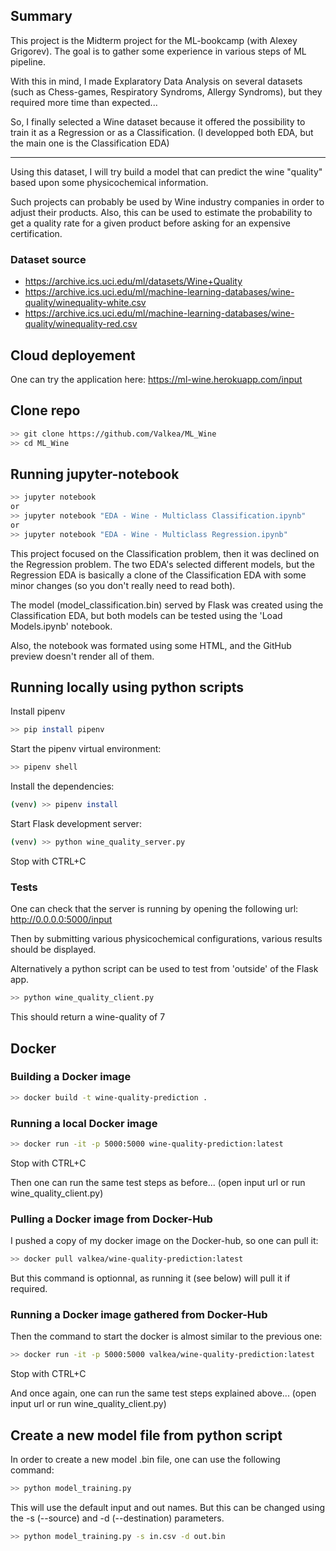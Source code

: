 ## Summary

This project is the Midterm project for the ML-bookcamp (with Alexey Grigorev).
The goal is to gather some experience in various steps of ML pipeline.

With this in mind, I made Explaratory Data Analysis on several datasets (such as Chess-games, Respiratory Syndroms, Allergy Syndroms), but they required more time than expected... 

So, I finally selected a Wine dataset because it offered the possibility to train it as a Regression or as a Classification.
(I developped both EDA, but the main one is the Classification EDA)

---

Using this dataset, I will try build a model that can predict the wine "quality" based upon some physicochemical information.

Such projects can probably be used by Wine industry companies in order to adjust their products.
Also, this can be used to estimate the probability to get a quality rate for a given product before asking for an expensive certification.

### Dataset source

- https://archive.ics.uci.edu/ml/datasets/Wine+Quality
- https://archive.ics.uci.edu/ml/machine-learning-databases/wine-quality/winequality-white.csv
- https://archive.ics.uci.edu/ml/machine-learning-databases/wine-quality/winequality-red.csv


## Cloud deployement

One can try the application here:
https://ml-wine.herokuapp.com/input


## Clone repo

```bash
>> git clone https://github.com/Valkea/ML_Wine 
>> cd ML_Wine
```

## Running jupyter-notebook


```bash
>> jupyter notebook
or
>> jupyter notebook "EDA - Wine - Multiclass Classification.ipynb"
or
>> jupyter notebook "EDA - Wine - Multiclass Regression.ipynb"
```

This project focused on the Classification problem, then it was declined on the Regression problem.
The two EDA's selected different models, but the Regression EDA is basically a clone of the Classification EDA with some minor changes (so you don't really need to read both).

The model (model_classification.bin) served by Flask was created using the Classification EDA, but both models can be tested using the 'Load Models.ipynb' notebook.

Also, the notebook was formated using some HTML, and the GitHub preview doesn't render all of them.

## Running locally using python scripts

Install pipenv
```bash
>> pip install pipenv
```

Start the pipenv virtual environment:
```bash
>> pipenv shell
```

Install the dependencies:
```bash
(venv) >> pipenv install
```

Start Flask development server:
```bash
(venv) >> python wine_quality_server.py
```

Stop with CTRL+C


### Tests
One can check that the server is running by opening the following url:
http://0.0.0.0:5000/input

Then by submitting various physicochemical configurations, various results should be displayed.

Alternatively a python script can be used to test from 'outside' of the Flask app.
```bash
>> python wine_quality_client.py
```
This should return a wine-quality of 7

## Docker

### Building a Docker image

```bash
>> docker build -t wine-quality-prediction .
```

### Running a local Docker image

```bash
>> docker run -it -p 5000:5000 wine-quality-prediction:latest
```

Stop with CTRL+C

Then one can run the same test steps as before... (open input url or run wine_quality_client.py)

### Pulling a Docker image from Docker-Hub

I pushed a copy of my docker image on the Docker-hub, so one can pull it:

```bash
>> docker pull valkea/wine-quality-prediction:latest
```

But this command is optionnal, as running it (see below) will pull it if required.

### Running a Docker image gathered from Docker-Hub

Then the command to start the docker is almost similar to the previous one:

```bash
>> docker run -it -p 5000:5000 valkea/wine-quality-prediction:latest
```

Stop with CTRL+C

And once again, one can run the same test steps explained above... (open input url or run wine_quality_client.py)


## Create a new model file from python script

In order to create a new model .bin file, one can use the following command:

```bash
>> python model_training.py
```
This will use the default input and out names. But this can be changed using the -s (--source) and -d (--destination) parameters.

```bash
>> python model_training.py -s in.csv -d out.bin
```
